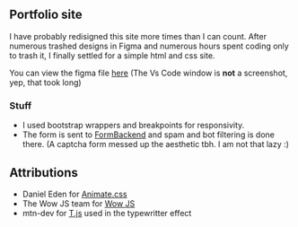 ## Portfolio site

I have probably redisigned this site more times than I can count. After numerous trashed designs in Figma and numerous hours spent coding only to trash it, I finally settled for a simple html and css site.

You can view the figma file [here](https://www.figma.com/file/X4MFOWYkOzLIP3xW53z88l/Porfolio-FInal?node-id=1%3A12&t=uokBcjxSyZvQyQgi-1) (The Vs Code window is **not** a screenshot, yep, that took long)

### Stuff

- I used bootstrap wrappers and breakpoints for responsivity.
- The form is sent to [FormBackend](https://www.formbackend.com/) and spam and bot filtering is done there. (A captcha form messed up the aesthetic tbh. I am not that lazy :)

## Attributions

- Daniel Eden for [Animate.css](https://animate.style/)
- The Wow JS team for [Wow JS](https://github.com/graingert/wow)
- mtn-dev for [T.js](https://github.com/mntn-dev/t.js) used in the typewritter effect

